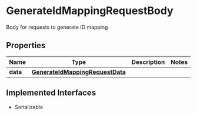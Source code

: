

# GenerateIdMappingRequestBody

Body for requests to generate ID mapping

## Properties

Name | Type | Description | Notes
------------ | ------------- | ------------- | -------------
**data** | [**GenerateIdMappingRequestData**](GenerateIdMappingRequestData.md) |  | 


## Implemented Interfaces

* Serializable


